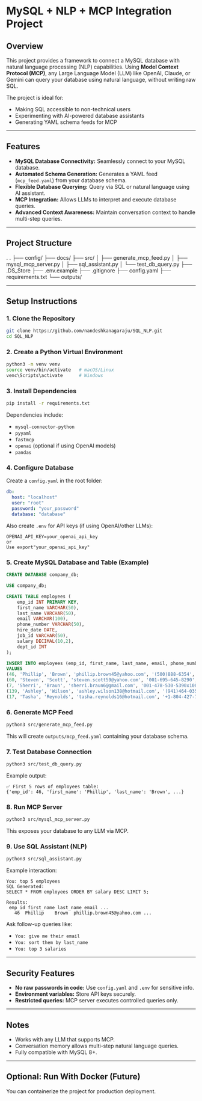 # MySQL + NLP + MCP Integration Project

## Overview
This project provides a framework to connect a MySQL database with natural language processing (NLP) capabilities. Using **Model Context Protocol (MCP)**, any Large Language Model (LLM) like OpenAI, Claude, or Gemini can query your database using natural language, without writing raw SQL.

The project is ideal for:
- Making SQL accessible to non-technical users
- Experimenting with AI-powered database assistants
- Generating YAML schema feeds for MCP




---

## Features
- **MySQL Database Connectivity:** Seamlessly connect to your MySQL database.
- **Automated Schema Generation:** Generates a YAML feed (`mcp_feed.yaml`) from your database schema.
- **Flexible Database Querying:** Query via SQL or natural language using AI assistant.
- **MCP Integration:** Allows LLMs to interpret and execute database queries.
- **Advanced Context Awareness:** Maintain conversation context to handle multi-step queries.




---

## Project Structure

.
.
├── config/
├── docs/
├── src/
│   ├── generate_mcp_feed.py
│   ├── mysql_mcp_server.py
│   ├── sql_assistant.py
│   └── test_db_query.py
├── .DS_Store
├── .env.example
├── .gitignore
├── config.yaml
├── requirements.txt
└── outputs/



---

## Setup Instructions

### 1. Clone the Repository
```bash
git clone https://github.com/nandeshkanagaraju/SQL_NLP.git
cd SQL_NLP
```

### 2. Create a Python Virtual Environment
```bash
python3 -m venv venv
source venv/bin/activate   # macOS/Linux
venc\Scripts\activate      # Windows
```

### 3. Install Dependencies
```bash
pip install -r requirements.txt
```

Dependencies include:

- `mysql-connector-python`
- `pyyaml`
- `fastmcp`
- `openai` (optional if using OpenAI models)
- `pandas`

### 4. Configure Database

Create a `config.yaml` in the root folder:
```yaml
db:
  host: "localhost"
  user: "root"
  password: "your_password"
  database: "database"
```

Also create `.env` for API keys (if using OpenAI/other LLMs):
```
OPENAI_API_KEY=your_openai_api_key
or
Use export"your_openai_api_key"
```

### 5. Create MySQL Database and Table (Example)
```sql
CREATE DATABASE company_db;

USE company_db;

CREATE TABLE employees (
    emp_id INT PRIMARY KEY,
    first_name VARCHAR(50),
    last_name VARCHAR(50),
    email VARCHAR(100),
    phone_number VARCHAR(50),
    hire_date DATE,
    job_id VARCHAR(50),
    salary DECIMAL(10,2),
    dept_id INT
);

INSERT INTO employees (emp_id, first_name, last_name, email, phone_number, hire_date, job_id, salary, dept_id)
VALUES
(46, 'Phillip', 'Brown', 'phillip.brown45@yahoo.com', '(500)888-6354', '2021-12-31', 'Hotel manager', 119708.94, 8),
(60, 'Steven', 'Scott', 'steven.scott59@yahoo.com', '001-695-645-8290', '2022-01-14', 'Sport and exercise psychologist', 119548.28, 9),
(7, 'Sherri', 'Braun', 'sherri.braun6@gmail.com', '001-478-530-5390x10855', '2025-01-12', 'Contractor', 119310.50, 5),
(139, 'Ashley', 'Wilson', 'ashley.wilson138@hotmail.com', '(941)464-0350x78524', '2025-05-17', 'Industrial/product designer', 119230.55, 3),
(17, 'Tasha', 'Reynolds', 'tasha.reynolds16@hotmail.com', '+1-804-427-7135x7058', '2024-07-10', 'Press photographer', 119094.92, 2);
```

### 6. Generate MCP Feed
```bash
python3 src/generate_mcp_feed.py
```
This will create `outputs/mcp_feed.yaml` containing your database schema.

### 7. Test Database Connection
```bash
python3 src/test_db_query.py
```
Example output:
```
✅ First 5 rows of employees table:
{'emp_id': 46, 'first_name': 'Phillip', 'last_name': 'Brown', ...}
```

### 8. Run MCP Server
```bash
python3 src/mysql_mcp_server.py
```
This exposes your database to any LLM via MCP.

### 9. Use SQL Assistant (NLP)
```bash
python3 src/sql_assistant.py
```
Example interaction:
```
You: top 5 employees
SQL Generated:
SELECT * FROM employees ORDER BY salary DESC LIMIT 5;

Results:
 emp_id first_name last_name email ...
   46  Phillip    Brown  phillip.brown45@yahoo.com ...
```

Ask follow-up queries like:

- `You: give me their email`
- `You: sort them by last_name`
- `You: top 3 salaries`




---

## Security Features

- **No raw passwords in code:** Use `config.yaml` and `.env` for sensitive info.
- **Environment variables:** Store API keys securely.
- **Restricted queries:** MCP server executes controlled queries only.

---

## Notes

- Works with any LLM that supports MCP.
- Conversation memory allows multi-step natural language queries.
- Fully compatible with MySQL 8+.




---

## Optional: Run With Docker (Future)

You can containerize the project for production deployment.


